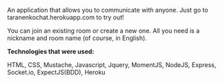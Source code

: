 An application that allows you to communicate with anyone.
Just go to <a>taranenkochat.herokuapp.com</a> to try out!

You can join an existing room or create a new one. All you need is a nickname and room name (of course, in English).


<b>Technologies that were used:</b>

HTML, CSS, Mustache, Javascript, Jquery, MomentJS, NodeJS, Express, Socket.io, ExpectJS(BDD), Heroku